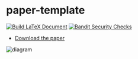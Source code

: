 # paper-template

[![Build LaTeX Document](https://github.com/devsecfranklin/paper-template/actions/workflows/latex.yaml/badge.svg)](https://github.com/devsecfranklin/paper-template/actions/workflows/latex.yaml) [![Bandit Security Checks](https://github.com/devsecfranklin/paper-template/actions/workflows/bandit.yml/badge.svg)](https://github.com/devsecfranklin/paper-template/actions/workflows/bandit.yml)

* [Download the paper](paper/paper.pdf)

![diagram](https://github.com/devsecfranklin/paper-template/blob/main/images/PANW_Parent_Brand_Primary_Logo_RGB_Red_White.png)
